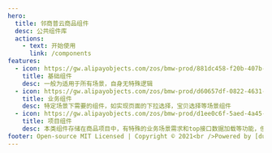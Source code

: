 ```yaml
---
hero:
  title: 邻商普云商品组件
  desc: 公共组件库
  actions:
    - text: 开始使用
      link: /components
features:
  - icon: https://gw.alipayobjects.com/zos/bmw-prod/881dc458-f20b-407b-947a-95104b5ec82b/k79dm8ih_w144_h144.png
    title: 基础组件
    desc: 一般为适用于所有场景，自身无特殊逻辑
  - icon: https://gw.alipayobjects.com/zos/bmw-prod/d60657df-0822-4631-9d7c-e7a869c2f21c/k79dmz3q_w126_h126.png
    title: 业务组件
    desc: 特定场景下需要的组件，如实现页面的下拉选择，宝贝选择等场景组件
  - icon: https://gw.alipayobjects.com/zos/bmw-prod/d1ee0c6f-5aed-4a45-a507-339a4bfe076c/k7bjsocq_w144_h144.png
    title: 项目组件
    desc: 本类组件存储在商品项目中，有特殊的业务场景需求和top接口数据加载等功能，但之前没有说明文档，临时在本文档库添加说明文档，方便开发查看
footer: Open-source MIT Licensed | Copyright © 2021<br />Powered by [dumi](https://d.umijs.org)
---
```


